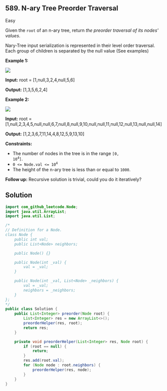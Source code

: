 ## 589\. N-ary Tree Preorder Traversal

Easy

Given the `root` of an n-ary tree, return _the preorder traversal of its nodes' values_.

Nary-Tree input serialization is represented in their level order traversal. Each group of children is separated by the null value (See examples)

**Example 1:**

![](https://assets.leetcode.com/uploads/2018/10/12/narytreeexample.png)

**Input:** root = [1,null,3,2,4,null,5,6]

**Output:** [1,3,5,6,2,4] 

**Example 2:**

![](https://assets.leetcode.com/uploads/2019/11/08/sample_4_964.png)

**Input:** root = [1,null,2,3,4,5,null,null,6,7,null,8,null,9,10,null,null,11,null,12,null,13,null,null,14]

**Output:** [1,2,3,6,7,11,14,4,8,12,5,9,13,10] 

**Constraints:**

*   The number of nodes in the tree is in the range <code>[0, 10<sup>4</sup>]</code>.
*   <code>0 <= Node.val <= 10<sup>4</sup></code>
*   The height of the n-ary tree is less than or equal to `1000`.

**Follow up:** Recursive solution is trivial, could you do it iteratively?

## Solution

```java
import com_github_leetcode.Node;
import java.util.ArrayList;
import java.util.List;

/*
// Definition for a Node.
class Node {
    public int val;
    public List<Node> neighbors;

    public Node() {}

    public Node(int _val) {
        val = _val;
    }

    public Node(int _val, List<Node> _neighbors) {
        val = _val;
        neighbors = _neighbors;
    }
};
*/
public class Solution {
    public List<Integer> preorder(Node root) {
        List<Integer> res = new ArrayList<>();
        preorderHelper(res, root);
        return res;
    }

    private void preorderHelper(List<Integer> res, Node root) {
        if (root == null) {
            return;
        }
        res.add(root.val);
        for (Node node : root.neighbors) {
            preorderHelper(res, node);
        }
    }
}
```